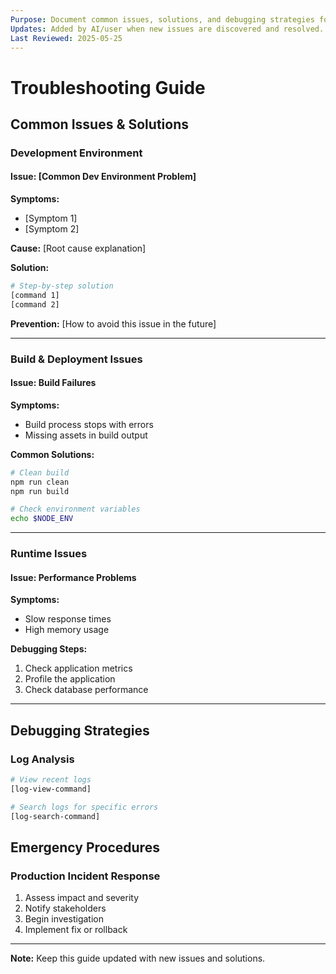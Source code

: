 ```yaml
---
Purpose: Document common issues, solutions, and debugging strategies for the project.
Updates: Added by AI/user when new issues are discovered and resolved.
Last Reviewed: 2025-05-25
---
```


# Troubleshooting Guide

## Common Issues & Solutions

### Development Environment

#### Issue: [Common Dev Environment Problem]
**Symptoms:**
- [Symptom 1]
- [Symptom 2]

**Cause:**
[Root cause explanation]

**Solution:**
```bash
# Step-by-step solution
[command 1]
[command 2]
```

**Prevention:**
[How to avoid this issue in the future]

---

### Build & Deployment Issues

#### Issue: Build Failures
**Symptoms:**
- Build process stops with errors
- Missing assets in build output

**Common Solutions:**
```bash
# Clean build
npm run clean
npm run build

# Check environment variables
echo $NODE_ENV
```

---

### Runtime Issues

#### Issue: Performance Problems
**Symptoms:**
- Slow response times
- High memory usage

**Debugging Steps:**
1. Check application metrics
2. Profile the application
3. Check database performance

---

## Debugging Strategies

### Log Analysis
```bash
# View recent logs
[log-view-command]

# Search logs for specific errors
[log-search-command]
```

## Emergency Procedures

### Production Incident Response
1. Assess impact and severity
2. Notify stakeholders
3. Begin investigation
4. Implement fix or rollback

---

**Note:** Keep this guide updated with new issues and solutions.
